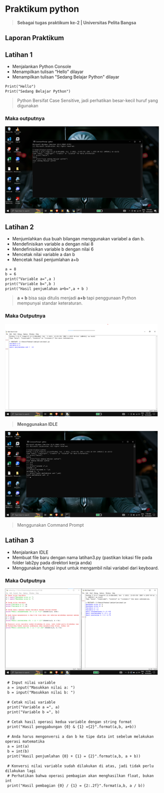 # Praktikum python
> <strong>Sebagai tugas praktikum ke-2 | Universitas Pelita Bangsa</strong>

## Laporan Praktikum
## Latihan 1
* Menjalankan Python Console
* Menampilkan tulisan “Hello” dilayar
* Menampilkan tulisan "Sedang Belajar Python" dilayar
```
Print("Hello")
Print("Sedang Belajar Python")
```
> Python Bersifat Case Sensitive, jadi perhatikan besar-kecil huruf yang digunakan
### Maka outputnya
<img src="screenshot/Python_Lt.1_CMD.png">

## Latihan 2
* Menjumlahkan dua buah bilangan menggunakan variabel a dan b.
* Mendefinisikan variable a dengan nilai 8
* Mendefinisikan variable b dengan nilai 6
* Mencetak nilai variable a dan b
* Mencetak hasil penjumlahan a+b
```
a = 8
b = 6
print("Variable a=",a )
print("Variable b=",b )
print("Hasil penjumlahan a+b=",a + b )
```
> <b>a  +  b</b> bisa saja ditulis menjadi <b>a+b</b> tapi penggunaan Python mempunyai standar keteraturan.


### Maka Outputnya
<img src="screenshot/Python_Lt.2_2.png" width="500px">

> **Menggunakan IDLE**

<img src="screenshot/Python_Lt.2_3.png" width="500px">

> Menggunakan Command Prompt

## Latihan 3
* Menjalankan IDLE
* Membuat file baru dengan nama latihan3.py (pastikan lokasi file
pada folder lab2py pada direktori kerja anda)
* Menggunakan fungsi input untuk mengambil nilai variabel dari
keyboard.

### Maka Outputnya
<img src ="screenshot/python_Lt.3.png" width="500px">

```
 # Input nilai variable
 a = input("Masukkan nilai a: ")
 b = input("Masukkan nilai b: ")

 # Cetak nilai variable
 print("Variable a =", a)
 print("Variable b =", b)

 # Cetak hasil operasi kedua variable dengan string format
 print("Hasil penggabungan {0} & {1} ={2}".format(a,b, a+b))

 # Anda harus mengonversi a dan b ke tipe data int sebelum melakukan operasi matematika
 a = int(a)
 b = int(b)
 print("Hasil penjumlahan {0} + {1} = {2}".format(a,b, a + b))

 # Konversi nilai variable sudah dilakukan di atas, jadi tidak perlu dilakukan lagi
 # Perhatikan bahwa operasi pembagian akan menghasilkan float, bukan int
 print("Hasil pembagian {0} / {1} = {2:.2f}".format(a,b, a / b))
```
